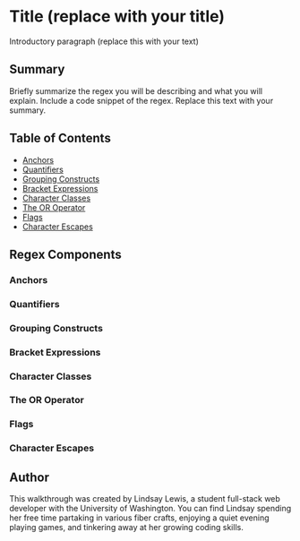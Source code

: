 # Title (replace with your title)

Introductory paragraph (replace this with your text)

## Summary

Briefly summarize the regex you will be describing and what you will explain. Include a code snippet of the regex. Replace this text with your summary.

## Table of Contents

- [Anchors](#anchors)
- [Quantifiers](#quantifiers)
- [Grouping Constructs](#grouping-constructs)
- [Bracket Expressions](#bracket-expressions)
- [Character Classes](#character-classes)
- [The OR Operator](#the-or-operator)
- [Flags](#flags)
- [Character Escapes](#character-escapes)

## Regex Components

### Anchors

### Quantifiers

### Grouping Constructs

### Bracket Expressions

### Character Classes

### The OR Operator

### Flags

### Character Escapes

## Author

This walkthrough was created by Lindsay Lewis, a student full-stack web developer with the University of Washington. You can find Lindsay spending her free time partaking in various fiber crafts, enjoying a quiet evening playing games, and tinkering away at her growing coding skills.
